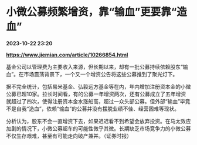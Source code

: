 # 小微公募频繁增资，靠“输血”更要靠“造血”

**2023-10-22 23:20**

**https://www.jiemian.com/article/10266854.html**

基金公司以管理费为主要收入来源，但长期以来，却有一批公募持续依赖股东“输血”。在市场震荡背景下，一个又一个增资公告将这些公募推到了聚光灯下。

据不完全统计，包括易米基金、弘毅远方基金等在内，年内增加注册资本金的小微公募已超10家。拉长时间看，有的公募一年增资两次，还有公募成立了五年增资就超过了四次，使得注册资本金水涨船高，超过一众头部公募。但外部“输血”毕竟不是自我“造血”，依赖“输血”的公募并没有摆脱业绩不佳、经营困难等现状。

分析认为，股东不会一直增资下去，如果迟迟看不到希望会放弃投资。在马太效应加剧的情况下，小微公募超车的可能性微乎其微。长期缺乏市场竞争力的小微公募不仅生存艰难，甚至有可能走向破产兼并。（证券时报）